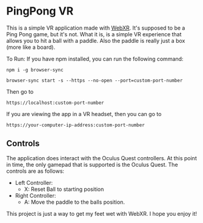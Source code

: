 # PingPong VR

This is a simple VR application made with [WebXR](https://www.w3.org/TR/webxr/).
It's supposed to be a Ping Pong game, but it's not. What it is, is a simple VR experience that allows you to hit a ball with a paddle.
Also the paddle is really just a box (more like a board).

To Run:
If you have npm installed, you can run the following command:
```
npm i -g browser-sync

browser-sync start -s --https --no-open --port=custom-port-number
```
Then go to
```
https://localhost:custom-port-number
```

If you are viewing the app in a VR headset, then you can go to 
```
https://your-computer-ip-address:custom-port-number
```


## Controls
The application does interact with the Oculus Quest controllers. At this point in time, the only gamepad that is supported is the Oculus Quest.
The controls are as follows:
- Left Controller:
  - X: Reset Ball to starting position
- Right Controller:
  - A: Move the paddle to the balls position.

This project is just a way to get my feet wet with WebXR. I hope you enjoy it!